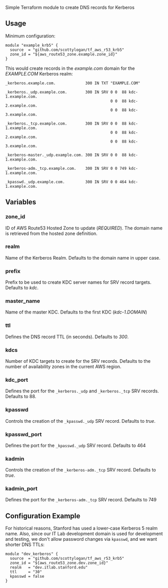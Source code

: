 Simple Terraform module to create DNS records for Kerberos


## Usage

Minimum configuration:

    module "example_krb5" {
      source  = "github.com/scottylogan/tf_aws_r53_krb5"
      zone_id = "${aws_route53_zone.example.zone_id}"
    }

This would create records in the _example.com_ domain for the _EXAMPLE.COM_ Kerberos realm:

    _kerberos.example.com.             300 IN TXT "EXAMPLE.COM"

    _kerberos._udp.example.com.        300 IN SRV 0 0  88 kdc-1.example.com.
                                                  0 0  88 kdc-2.example.com.
                                                  0 0  88 kdc-3.example.com.

    _kerberos._tcp.example.com.        300 IN SRV 0 0  88 kdc-1.example.com.
                                                  0 0  88 kdc-2.example.com.
                                                  0 0  88 kdc-3.example.com.

    _kerberos-master._udp.example.com. 300 IN SRV 0 0  88 kdc-1.example.com.

    _kerberos-adm._tcp.example.com.    300 IN SRV 0 0 749 kdc-1.example.com.

    _kpasswd._udp.example.com.         300 IN SRV 0 0 464 kdc-1.example.com.

## Variables

### zone_id

ID of AWS Route53 Hosted Zone to update (*REQUIRED*). The domain name
is retrieved from the hosted zone definition.

### realm

Name of the Kerberos Realm. Defaults to the domain name in upper case.

### prefix

Prefix to be used to create KDC server names for SRV record targets.  Defaults to _kdc_.

### master_name

Name of the master KDC. Defaults to the first KDC (_kdc-1.DOMAIN_)

### ttl

Defines the DNS record TTL (in seconds). Defaults to _300_.

### kdcs

Number of KDC targets to create for the SRV records. Defaults to the
number of availability zones in the current AWS region.

### kdc_port

Defines the port for the `_kerberos._udp` and `_kerberos._tcp` SRV
records. Defaults to 88.

### kpasswd

Controls the creation of the `_kpasswd._udp` SRV record. Defaults to _true_.

### kpasswd_port

Defines the port for the `_kpasswd._udp` SRV record. Defaults to 464

### kadmin

Controls the creation of the `_kerberos-adm._tcp` SRV record. Defaults to _true_.

### kadmin_port

Defines the port for the `_kerberos-adm._tcp` SRV record. Defaults to 749


## Configuration Example

For historical reasons, Stanford has used a lower-case Kerberos 5 realm
name. Also, since our IT Lab development domain is used for development
and testing, we don't allow password changes via `kpasswd`, and we want
shorter DNS TTLs:

    module "dev_kerberos" {
      source  = "github.com/scottylogan/tf_aws_r53_krb5"
      zone_id = "${aws_route53_zone.dev.zone_id}"
      realm   = "dev.itlab.stanford.edu"
      ttl     = "30"
      kpasswd = false
    }

